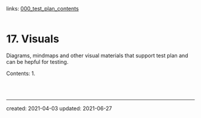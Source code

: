 links: [000_test_plan_contents](000_test_plan_contents.md)
<br><br>

# 17. Visuals

Diagrams, mindmaps and other visual materials that support test plan and can be hepful for testing. &nbsp;

Contents:
1. 

<br><br>


___
created: 2021-04-03
updated: 2021-06-27